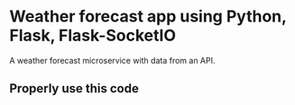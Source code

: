 # Weather forecast app using Python, Flask, Flask-SocketIO
A weather forecast microservice with data from an API.

## Properly use this code
